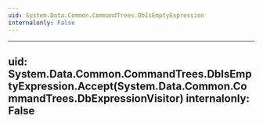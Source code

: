 ```yaml
---
uid: System.Data.Common.CommandTrees.DbIsEmptyExpression
internalonly: False
---
```


---
uid: System.Data.Common.CommandTrees.DbIsEmptyExpression.Accept(System.Data.Common.CommandTrees.DbExpressionVisitor)
internalonly: False
---
